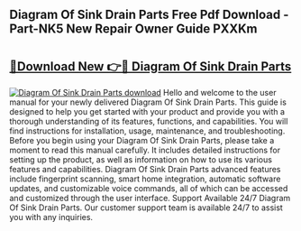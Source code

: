 ## Diagram Of Sink Drain Parts Free Pdf Download - Part-NK5 New Repair Owner Guide PXXKm

# <h2><a href="http://dfsy28.blite.top/?on=Diagram+Of+Sink+Drain+Parts">🔗Download New 👉🔴 Diagram Of Sink Drain Parts</a></h2>

[![Diagram Of Sink Drain Parts download](https://i.imgur.com/lujVjoI.png)](http://dfsy28.blite.top/?on=Diagram+Of+Sink+Drain+Parts)
Hello and welcome to the user manual for your newly delivered Diagram Of Sink Drain Parts. This guide is designed to help you get started with your product and provide you with a thorough understanding of its features, functions, and capabilities. You will find instructions for installation, usage, maintenance, and troubleshooting. Before you begin using your Diagram Of Sink Drain Parts, please take a moment to read this manual carefully. It includes detailed instructions for setting up the product, as well as information on how to use its various features and capabilities. Diagram Of Sink Drain Parts advanced features include fingerprint scanning, smart home integration, automatic software updates, and customizable voice commands, all of which can be accessed and customized through the user interface. Support Available 24/7 Diagram Of Sink Drain Parts. Our customer support team is available 24/7 to assist you with any inquiries.
